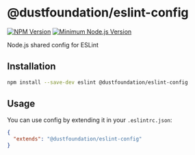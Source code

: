 # @dustfoundation/eslint-config

[![NPM Version](https://badgen.net/npm/v/@dustfoundation/eslint-config)](https://npmjs.com/package/@dustfoundation/eslint-config)
[![Minimum Node.js Version](https://badgen.net/npm/node/@dustfoundation/eslint-config)](https://npmjs.com/package/@dustfoundation/eslint-config)

Node.js shared config for ESLint

## Installation

```bash
npm install --save-dev eslint @dustfoundation/eslint-config
```

## Usage

You can use config by extending it in your `.eslintrc.json`:

```json
{
  "extends": "@dustfoundation/eslint-config"
}
```
